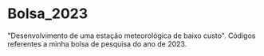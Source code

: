 # Bolsa_2023
"Desenvolvimento de uma estação meteorológica de baixo custo". Códigos referentes a minha bolsa de pesquisa do ano de 2023. 
